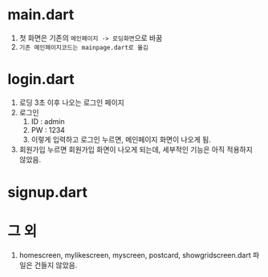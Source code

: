 # main.dart
1. 첫 화면은 기존의 `메인페이지 -> 로딩화면`으로 바꿈
2. `기존 메인페이지코드는 mainpage.dart로 옮김`

# login.dart
1. 로딩 3초 이후 나오는 로그인 페이지
2. 로그인
   1) ID : admin
   2) PW : 1234
   3) 이렇게 입력하고 로그인 누르면, 메인페이지 화면이 나오게 됨.
3. 회원가입 누르면 회원가입 화면이 나오게 되는데, 세부적인 기능은 아직 적용하지 않았음.

# signup.dart

# 그 외
1. homescreen, mylikescreen, myscreen, postcard, showgridscreen.dart 파일은 건들지 않았음.
